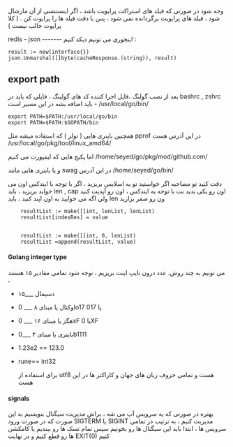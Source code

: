 وجه شود در صورتی که فیلد های استراکت پرایویت باشد ، اگر اینستنسی از آن مارشال شود ، فیلد های پرایویت برگردانده نمی شود ، پس با دقت فیلد ها را پرایوت کن . ( کلا پرایوت جالب نیست )

redis - json ------- اینجوری می تونیم دیکد کنیم :



	result := new(interface{})
	json.Unmarshal([]byte(cacheResponse.(string)), result)
 

## export path

بعد از نصب گولنگ ،فایل اجرا کننده کد های گولینگ ،  فایلی که باید در bashrc , zshrc  باید اضافه بشه در این مسیر است - /usr/local/go/bin/



	export PATH=$PATH:/usr/local/go/bin
	export PATH=$PATH:$GOPATH/bin
 
همچنین باینری هایی ( تولز ) که استفاده میشه مثل pprof  در این آدرس هست 
/usr/local/go/pkg/tool/linux_amd64/

اما پکیج هایی که ایمپورت می کنیم 
/home/seyed/go/pkg/mod/github.com/


و یا باینری هایی مانند swag در این آدرس 
/home/seyed/go/bin/


دقت کنید تو مصاحبه اگر خواستید تو یه اسلایس بریزید ، اگر با توجه با ایندکس اون می خواید بریزید ، باید len , cap اون رو یکی بدید نت با توجه به ایندکس ، اون رو آپدیت کنید ولی اگه می خوایید به اون اپند کنید ، باید len ون رو صفر بزارید


		resultList := make([]int, lenList, lenList)
  		resultList[indexRes] = value


		resultList := make([]int, 0, lenList)
  		resultList =append(resultList, value)

    

#### Golang integer type
   می تونیم به چند روش، عدد درون تایپ اینت بریزیم ، توجه شود تمامی مقادیر ۱۵ هستند ، 

+ ۱۵___ دسیمال

+ اوکتال یا مبنای ۸ ___ 0o17 یا 017 

+ هگز یا مبنای ۱۶ ___ 0xF یا 0XF

+ باینری یا مبنای ۲ ___0b1111 

+ 1.23e2 == 123.0

+ rune== int32


  برای استفاده از utf8 هست و تمامی حروف زبان های جهان و کاراکتر ها در این هست
 
#### signals

بهتره در صورتی که یه سرویس آپ می شه ، براش مدیریت سیگنال بنویسیم به این صورت که در صورت ورود SIGTERM یا SIGINT مدیریت کنیم ، به ترتیب در تمامی سرویس ها ، ابتدا باید این سیگنال ها رو بخونیم  سپس تمام تسک ها رو ببندیم یا کامکشن ها رو قطع کنیم و در نهایت EXIT(0) کنیم 